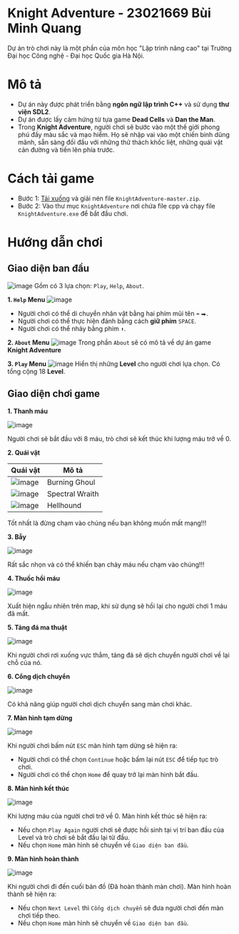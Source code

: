 # Knight Adventure - 23021669 Bùi Minh Quang
Dự án trò chơi này là một phần của môn học "Lập trình nâng cao" tại Trường Đại học Công nghệ - Đại học Quốc gia Hà Nội.

# Mô tả
- Dự án này được phát triển bằng __ngôn ngữ lập trình C++__ và sử dụng __thư viện SDL2__.
- Dự án được lấy cảm hứng từ tựa game __Dead Cells__ và __Dan the Man__.
- Trong __Knight Adventure__, người chơi sẽ bước vào một thế giới phong phú đầy màu sắc và mạo hiểm. Họ sẽ nhập vai vào một chiến binh dũng mãnh, sẵn sàng đối đầu với những thử thách khốc liệt, những quái vật cản đường và tiến lên phía trước.

# Cách tải game
- Bước 1: [Tải xuống](https://github.com/mquang09/KnightAdventure/archive/refs/heads/master.zip) và giải nén file `KnightAdventure-master.zip`.
- Bước 2: Vào thư mục `KnightAdventure` nơi chứa file cpp và chạy file `KnightAdventure.exe` để bắt đầu chơi.

# Hướng dẫn chơi
## Giao diện ban đầu
![image](https://github.com/mquang09/KnightAdventure/assets/101109835/0437b470-a206-4f70-95bf-225cd683a8a9)
Gồm có 3 lựa chọn: `Play`, `Help`, `About`.

__1. `Help` Menu__
![image](https://github.com/mquang09/KnightAdventure/assets/101109835/4941e89b-1c06-4085-b38d-c7683eab4ff3)
- Người chơi có thể di chuyển nhân vật bằng hai phím mũi tên `⬅` `⮕`.
- Người chơi có thể thực hiện đánh bằng cách __giữ phím__ `SPACE`.
- Người chơi có thể nhảy bằng phím `⬆`.

__2. `About` Menu__
![image](https://github.com/mquang09/KnightAdventure/assets/101109835/e253d8ef-b13a-4072-9c5b-cca6c08ac1b7)
Trong phần `About` sẽ có mô tả về dự án game __Knight Adventure__

__3. `Play` Menu__
![image](https://github.com/mquang09/KnightAdventure/assets/101109835/9c7dcf60-df58-4d74-ae5f-1d9a7dbcddc4)
Hiển thị những __Level__ cho người chơi lựa chọn. Có tổng cộng 18 __Level__.

## Giao diện chơi game
__1. Thanh máu__

![image](https://github.com/mquang09/KnightAdventure/assets/101109835/8bd4b9b7-89a7-4e42-93cb-124d4b044f45)

Người chơi sẽ bắt đầu với 8 máu, trò chơi sẽ kết thúc khi lượng máu trở về 0.


__2. Quái vật__

| Quái vật | Mô tả |
| -------- | ----- |
| ![image](https://github.com/mquang09/KnightAdventure/assets/101109835/de0f6ea0-1c35-4cdd-a8fb-f0049a109932) | Burning Ghoul |
| ![image](https://github.com/mquang09/KnightAdventure/assets/101109835/6fac1989-a79f-4507-86e4-30ca424e56a8) | Spectral Wraith |
| ![image](https://github.com/mquang09/KnightAdventure/assets/101109835/593448a9-7d6a-4a26-891b-e35284d9ed7a) | Hellhound |

Tốt nhất là đừng chạm vào chúng nếu bạn không muốn mất mạng!!!

__3. Bẫy__

![image](https://github.com/mquang09/KnightAdventure/assets/101109835/7bd4e848-da85-4c30-a64d-fdf7901ab59d)

Rất sắc nhọn và có thể khiến bạn chảy máu nếu chạm vào chúng!!!

__4. Thuốc hồi máu__

![image](https://github.com/mquang09/KnightAdventure/assets/101109835/341d4549-02a6-451e-8cb9-75d35a78ee17)

Xuất hiện ngẫu nhiên trên map, khi sử dụng sẽ hồi lại cho người chơi 1 máu đã mất.

__5. Tảng đá ma thuật__

![image](https://github.com/mquang09/KnightAdventure/assets/101109835/101e54b9-9924-4876-bb34-b08aef4b9c27)

Khi người chơi rơi xuống vực thẳm, tảng đá sẽ dịch chuyển người chơi về lại chỗ của nó.

__6. Cổng dịch chuyển__

![image](https://github.com/mquang09/KnightAdventure/assets/101109835/a97989bf-d762-441b-8d51-8ee062a1cea4)

Có khả năng giúp người chơi dịch chuyển sang màn chơi khác.

__7. Màn hình tạm dừng__

![image](https://github.com/mquang09/KnightAdventure/assets/101109835/0c1ca44e-ee39-44d7-b704-402d243096de)

Khi người chơi bấm nút `ESC` màn hình tạm dừng sẽ hiện ra:
- Người chơi có thể chọn `Continue` hoặc bấm lại nút `ESC` để tiếp tục trò chơi.
- Người chơi có thể chọn `Home` để quay trở lại màn hình bắt đầu.

__8. Màn hình kết thúc__

![image](https://github.com/mquang09/KnightAdventure/assets/101109835/4c3d227f-7353-440a-9e4b-db2318c6cf0f)

Khi lượng máu của người chơi trở về 0. Màn hình kết thúc sẽ hiện ra:
- Nếu chọn `Play Again` người chơi sẽ được hồi sinh tại vị trí ban đầu của Level và trò chơi sẽ bắt đầu lại từ đầu.
- Nếu chọn `Home` màn hình sẽ chuyển về `Giao diện ban đầu`.

__9. Màn hình hoàn thành__

![image](https://github.com/mquang09/KnightAdventure/assets/101109835/cc782ce6-b2ff-49f3-b3df-5872a26a4624)

Khi người chơi đi đến cuối bản đồ (Đã hoàn thành màn chơi). Màn hình hoàn thành sẽ hiện ra:
- Nếu chọn `Next Level` thì `Cổng dịch chuyển` sẽ đưa người chơi đến màn chơi tiếp theo.
- Nếu chọn `Home` màn hình sẽ chuyển về `Giao diện ban đầu`.





